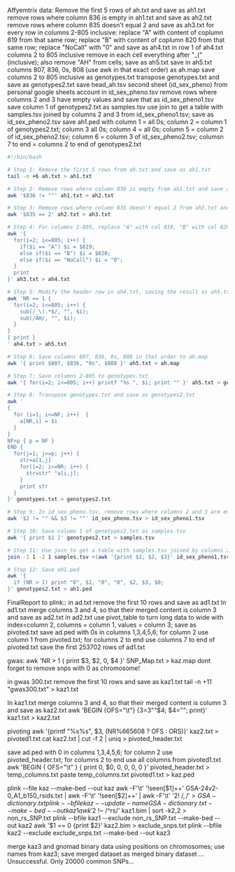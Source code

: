 Affyemtrix data:
Remove the first 5 rows of ah.txt and save as ah1.txt
remove rows where column 836 is empty in ah1.txt and save as ah2.txt
remove rows where column 835 doesn't equal 2 and save as ah3.txt
for every row in columns 2-805 inclusive: replace "A" with content of coplumn 819 from that same row; replace "B" with content of coplumn 820 from that same row; replace "NoCall" with "0" and save as ah4.txt
in row 1 of ah4.txt columns 2 to 805 inclusive remove in each cell everything after "_(" (inclusive); also remove "AH" from cells; save as ah5.txt
save in ah5.txt columns 807, 836, 0s, 808 (use awk in that exact order) as ah.map
save columns 2 to 805 inclusive as genotypes.txt
transpose genotypes.txt and save as genotypes2.txt
save head_ah.tsv second sheet (id_sex_pheno) from personal google sheets account
in id_sex_pheno.tsv remove rows where columns 2 and 3 have empty values and save that as id_sex_pheno1.tsv
save column 1 of genotypes2.txt as samples.tsv
use join to get a table with samples.tsv joined by columns 2 and 3 from id_sex_pheno1.tsv; save as id_sex_pheno2.tsv
save ah1.ped with column 1 = all 0s; column 2 = column 1 of genotypes2.txt; column 3 all 0s; column 4 = all 0s; column 5 = column 2 of id_sex_pheno2.tsv; column 6 = column 3 of id_sex_pheno2.tsv; columsn 7 to end = columns 2 to end of genotypes2.txt

```bash
#!/bin/bash

# Step 1: Remove the first 5 rows from ah.txt and save as ah1.txt
tail -n +6 ah.txt > ah1.txt

# Step 2: Remove rows where column 836 is empty from ah1.txt and save as ah2.txt
awk '$836 != ""' ah1.txt > ah2.txt

# Step 3: Remove rows where column 835 doesn't equal 2 from ah2.txt and save as ah3.txt
awk '$835 == 2' ah2.txt > ah3.txt

# Step 4: For columns 2-805, replace "A" with col 819, "B" with col 820, and "NoCall" with "0", save as ah4.txt
awk '{
  for(i=2; i<=805; i++) {
    if($i == "A") $i = $819;
    else if($i == "B") $i = $820;
    else if($i == "NoCall") $i = "0";
  }
  print
}' ah3.txt > ah4.txt

# Step 5: Modify the header row in ah4.txt, saving the result as ah5.txt
awk 'NR == 1 {
  for(i=2; i<=805; i++) {
    sub(/_\(.*$/, "", $i);
    sub(/AH/, "", $i);
  }
}
{ print }
' ah4.txt > ah5.txt

# Step 6: Save columns 807, 836, 0s, 808 in that order to ah.map
awk '{ print $807, $836, "0s", $808 }' ah5.txt > ah.map

# Step 7: Save columns 2-805 to genotypes.txt
awk '{ for(i=2; i<=805; i++) printf "%s ", $i; print "" }' ah5.txt > genotypes.txt

# Step 8: Transpose genotypes.txt and save as genotypes2.txt
awk '
{
  for (i=1; i<=NF; i++)  {
    a[NR,i] = $i
  }
}
NF>p { p = NF }
END {
  for(j=1; j<=p; j++) {
    str=a[1,j]
    for(i=2; i<=NR; i++) {
      str=str" "a[i,j];
    }
    print str
  }
}' genotypes.txt > genotypes2.txt

# Step 9: In id_sex_pheno.tsv, remove rows where columns 2 and 3 are empty and save as id_sex_pheno1.tsv
awk '$2 != "" && $3 != ""' id_sex_pheno.tsv > id_sex_pheno1.tsv

# Step 10: Save column 1 of genotypes2.txt as samples.tsv
awk '{ print $1 }' genotypes2.txt > samples.tsv

# Step 11: Use join to get a table with samples.tsv joined by columns 2 and 3 from id_sex_pheno1.tsv and save as id_sex_pheno2.tsv
join -1 1 -2 1 samples.tsv <(awk '{print $1, $2, $3}' id_sex_pheno1.tsv) > id_sex_pheno2.tsv

# Step 12: Save ah1.ped
awk '{
  if (NR > 1) print "0", $1, "0", "0", $2, $3, $0;
}' genotypes2.txt > ah1.ped
```

FinalReport to plink::
in ad.txt remove the first 10 rows and save as ad1.txt
In ad1.txt merge columns 3 and 4, so that their merged content is column 3 and save as ad2.txt
in ad2.txt use pivot_table to turn long data to wide with index=column 2, columns = column 1, values = column 3; save as pivoted.txt
save ad.ped with 0s in columns 1,3,4,5,6; for column 2 use column 1 from pivoted.txt; for columns 2 to end use columns 7 to end of pivoted.txt
save the first 253702 rows of ad1.txt

gwas:
awk 'NR > 1 { print $3, $2, 0, $4 }' SNP_Map.txt > kaz.map
dont forget to remove snps with 0 as chromosome!

in gwas 300.txt remove the first 10 rows and save as kaz1.txt
tail -n +11 "gwas300.txt" > kaz1.txt

In kaz1.txt merge columns 3 and 4, so that their merged content is column 3 and save as kaz2.txt
awk 'BEGIN {OFS="\t"} {$3=$3""$4; $4=""; print}' kaz1.txt > kaz2.txt

pivoting
awk '{printf "%s%s", $3, (NR%665608 ? OFS : ORS)}' kaz2.txt > pivoted1.txt
cat kaz2.txt | cut -f 2 | uniq > pivoted_header.txt

save ad.ped with 0 in columns 1,3,4,5,6; for column 2 use pivoted_header.txt; for columns 2 to end use all columns from pivoted1.txt
awk 'BEGIN { OFS="\t" } { print 0, $0, 0, 0, 0, 0 }' pivoted_header.txt > temp_columns.txt
paste temp_columns.txt pivoted1.txt > kaz.ped

plink --file kaz --make-bed --out kaz
awk -F'\t' '!seen[$1]++' GSA-24v2-0_A1_b150_rsids.txt | awk -F'\t' '!seen[$2]++' | awk -F'\t' '$2 !~ /,/' > GSA-dictionary.txt
plink --bfile kaz --update-name GSA-dictionary.txt --make-bed --out kaz1
awk '$2 !~ /^rs/' kaz1.bim | sort -k2,2 > non_rs_SNP.txt
plink --bfile kaz1 --exclude non_rs_SNP.txt --make-bed --out kaz2
awk '$1 == 0 {print $2}' kaz2.bim > exclude_snps.txt
plink --bfile kaz2 --exclude exclude_snps.txt --make-bed --out kaz3

merge kaz3 and gnomad binary data using positions on chromosomes; use names from kaz3; save merged dataset as merged binary dataset
... Unsuccessful. Only 20000 common SNPs...
